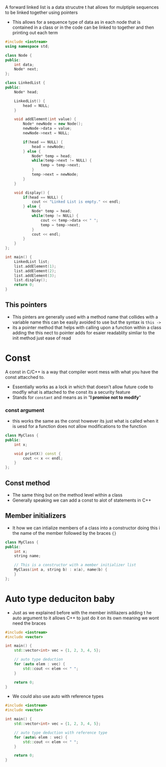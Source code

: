 A forward linked list is a data strucutre t hat allows for mulptiple sequences to be linked together using pointers 

-  This allows for a sequence type of data as in each node that is contained in a class or in the code can be linked to together and then printing out each term 

```C++
#include <iostream>
using namespace std;

class Node {
public:
    int data;
    Node* next;
};

class LinkedList {
public:
    Node* head;

    LinkedList() {
        head = NULL;
    }

    void addElement(int value) {
        Node* newNode = new Node();
        newNode->data = value;
        newNode->next = NULL;

        if(head == NULL) {
            head = newNode;
        } else {
            Node* temp = head;
            while(temp->next != NULL) {
                temp = temp->next;
            }
            temp->next = newNode;
        }
    }

    void display() {
        if(head == NULL) {
            cout << "Linked List is empty." << endl;
        } else {
            Node* temp = head;
            while(temp != NULL) {
                cout << temp->data << " ";
                temp = temp->next;
            }
            cout << endl;
        }
    }
};

int main() {
    LinkedList list;
    list.addElement(1);
    list.addElement(2);
    list.addElement(3);
    list.display();
    return 0;
}
```

## This pointers
- This pinters are generally used with a method name that collides with a variable name this can be easily avoided to use but the syntax is `this ->`  
- its a pointer method that helps with calling upon a function within a class adding the this nect to pointer adds for esaier readablity simliar to the init method just ease of read 

# Const
A const in C/C++ is a way that compiler wont mess with what you have the const attacched to. 

- Essentially works as a lock in which that doesn't allow future code to modfiy what is attached to the const its a security feature
- Stands for `constant` and means as in "**I promise not to modify**"

### const argument 
-  this works the same as the const however its just what is called when it is uesd for a function does not allow modifications to the function
```C++
class MyClass {
public:
    int x;

    void printX() const {
        cout << x << endl;
    }
};
```

## Const method
- The same thing but on the method level within a class 
- Generally speaking we can add a const to alot of statements in C++

## Member initializers
- It how we can intialize members of a class into a constructor doing this i the name of the member followed by the braces `{}` 

```C++
class MyClass {
public:
    int x;
    string name;

    // This is a constructor with a member initializer list
    MyClass(int a, string b) : x(a), name(b) {
    }
};
```

# Auto type deduciton baby
- Just as we explained before with the member initiliazers adding t he auto argument to it allows C++ to just do it on its own meaning we wont need the braces 

```C++
#include <iostream>
#include <vector>

int main() {
    std::vector<int> vec = {1, 2, 3, 4, 5};

    // auto type deduction
    for (auto elem : vec) {
        std::cout << elem << " ";
    }

    return 0;
}
```

- We could also use auto with reference types 

```C++
#include <iostream>
#include <vector>

int main() {
    std::vector<int> vec = {1, 2, 3, 4, 5};

    // auto type deduction with reference type
    for (auto& elem : vec) {
        std::cout << elem << " ";
    }

    return 0;
}
```


